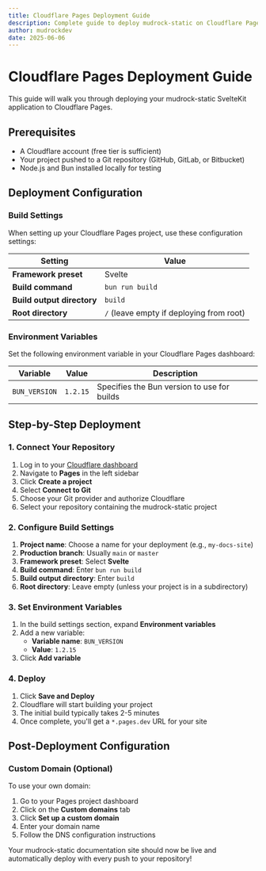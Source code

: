 ```yaml
---
title: Cloudflare Pages Deployment Guide
description: Complete guide to deploy mudrock-static on Cloudflare Pages
author: mudrockdev
date: 2025-06-06
---
```


# Cloudflare Pages Deployment Guide

This guide will walk you through deploying your mudrock-static SvelteKit application to Cloudflare Pages.

## Prerequisites

- A Cloudflare account (free tier is sufficient)
- Your project pushed to a Git repository (GitHub, GitLab, or Bitbucket)
- Node.js and Bun installed locally for testing

## Deployment Configuration

### Build Settings

When setting up your Cloudflare Pages project, use these configuration settings:

| Setting | Value |
|---------|--------|
| **Framework preset** | Svelte |
| **Build command** | `bun run build` |
| **Build output directory** | `build` |
| **Root directory** | `/` (leave empty if deploying from root) |

### Environment Variables

Set the following environment variable in your Cloudflare Pages dashboard:

| Variable | Value | Description |
|----------|-------|-------------|
| `BUN_VERSION` | `1.2.15` | Specifies the Bun version to use for builds |

## Step-by-Step Deployment

### 1. Connect Your Repository

1. Log in to your [Cloudflare dashboard](https://dash.cloudflare.com/)
2. Navigate to **Pages** in the left sidebar
3. Click **Create a project**
4. Select **Connect to Git**
5. Choose your Git provider and authorize Cloudflare
6. Select your repository containing the mudrock-static project

### 2. Configure Build Settings

1. **Project name**: Choose a name for your deployment (e.g., `my-docs-site`)
2. **Production branch**: Usually `main` or `master`
3. **Framework preset**: Select **Svelte**
4. **Build command**: Enter `bun run build`
5. **Build output directory**: Enter `build`
6. **Root directory**: Leave empty (unless your project is in a subdirectory)

### 3. Set Environment Variables

1. In the build settings section, expand **Environment variables**
2. Add a new variable:
   - **Variable name**: `BUN_VERSION`
   - **Value**: `1.2.15`
3. Click **Add variable**

### 4. Deploy

1. Click **Save and Deploy**
2. Cloudflare will start building your project
3. The initial build typically takes 2-5 minutes
4. Once complete, you'll get a `*.pages.dev` URL for your site

## Post-Deployment Configuration

### Custom Domain (Optional)

To use your own domain:

1. Go to your Pages project dashboard
2. Click on the **Custom domains** tab
3. Click **Set up a custom domain**
4. Enter your domain name
5. Follow the DNS configuration instructions

Your mudrock-static documentation site should now be live and automatically deploy with every push to your repository!
